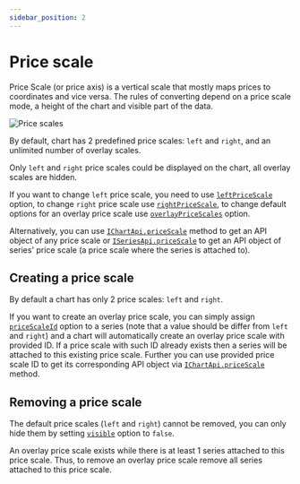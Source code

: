 ```yaml
---
sidebar_position: 2
---
```


# Price scale

Price Scale (or price axis) is a vertical scale that mostly maps prices to coordinates and vice versa.
The rules of converting depend on a price scale mode, a height of the chart and visible part of the data.

![Price scales](/img/price-scales.png "Price scales")

By default, chart has 2 predefined price scales: `left` and `right`, and an unlimited number of overlay scales.

Only `left` and `right` price scales could be displayed on the chart, all overlay scales are hidden.

If you want to change `left` price scale, you need to use [`leftPriceScale`](/api/interfaces/ChartOptions#leftpricescale) option, to change `right` price scale use [`rightPriceScale`](/api/interfaces/ChartOptions#rightrricescale), to change default options for an overlay price scale use [`overlayPriceScales`](/api/interfaces/ChartOptions#overlaypricescales) option.

Alternatively, you can use [`IChartApi.priceScale`](/api/interfaces/IChartApi#pricescale) method to get an API object of any price scale or [`ISeriesApi.priceScale`](/api/interfaces/ISeriesApi#pricescale) to get an API object of series' price scale (a price scale where the series is attached to).

## Creating a price scale

By default a chart has only 2 price scales: `left` and `right`.

If you want to create an overlay price scale, you can simply assign [`priceScaleId`](/api/interfaces/SeriesOptionsCommon#pricescaleid) option to a series (note that a value should be differ from `left` and `right`) and a chart will automatically create an overlay price scale with provided ID.
If a price scale with such ID already exists then a series will be attached to this existing price scale.
Further you can use provided price scale ID to get its corresponding API object via [`IChartApi.priceScale`](/api/interfaces/IChartApi#pricescale) method.

## Removing a price scale

The default price scales (`left` and `right`) cannot be removed, you can only hide them by setting [`visible`](/api/interfaces/PriceScaleOptions#visible) option to `false`.

An overlay price scale exists while there is at least 1 series attached to this price scale.
Thus, to remove an overlay price scale remove all series attached to this price scale.

<!-- Note that this method is not implemented yet :(
## Equality of price scale API objects

`lightweight-charts` library does not guarantee to return the same reference of [`IPriceScaleApi`](/api/interfaces/IPriceScaleApi) object for the same price scale ID.
So you should never compare these objects by a reference, use the result from [`IPriceScaleApi.id`](/api/interfaces/IPriceScaleApi#id) method instead.
-->
